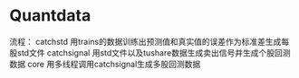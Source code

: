 # Quantdata

流程：
catchstd      用trains的数据训练出预测值和真实值的误差作为标准差生成每股std文件
catchsignal     用std文件以及tushare数据生成卖出信号并生成个股回测数据
core            用多线程调用catchsignal生成多股回测数据

